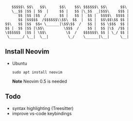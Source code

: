        $$$$$\ $$\   $$\      $$\    $$\ $$$$$$\ $$\      $$\
       \__$$ |$$ | $$  |     $$ |   $$ |\_$$  _|$$$\    $$$ |
          $$ |$$ |$$  /      $$ |   $$ |  $$ |  $$$$\  $$$$ |
          $$ |$$$$$  /$$$$$$\\$$\  $$  |  $$ |  $$\$$\$$ $$ |
    $$\   $$ |$$  $$< \______|\$$\$$  /   $$ |  $$ \$$$  $$ |
    $$ |  $$ |$$ |\$$\         \$$$  /    $$ |  $$ |\$  /$$ |
    \$$$$$$  |$$ | \$$\         \$  /   $$$$$$\ $$ | \_/ $$ |
     \______/ \__|  \__|         \_/    \______|\__|     \__|

## Install Neovim

- Ubuntu

  ```
  sudo apt install neovim
  ```

  **Note**
  Neovim 0.5 is needed

## Todo

- syntax highlighting (Treesitter)
- improve vs-code keybindings
